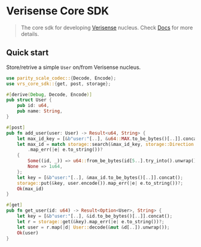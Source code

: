 # Verisense Core SDK

> The core sdk for developing [Verisense](https://verisense.network) nucleus. Check [Docs](https://docs.verisense.network) for more details.

## Quick start

Store/retrive a simple `User` on/from Verisense nucleus.

``` rust
use parity_scale_codec::{Decode, Encode};
use vrs_core_sdk::{get, post, storage};

#[derive(Debug, Decode, Encode)]
pub struct User {
    pub id: u64,
    pub name: String,
}

#[post]
pub fn add_user(user: User) -> Result<u64, String> {
    let max_id_key = [&b"user:"[..], &u64::MAX.to_be_bytes()[..]].concat();
    let max_id = match storage::search(&max_id_key, storage::Direction::Reverse)
        .map_err(|e| e.to_string())?
    {
        Some((id, _)) => u64::from_be_bytes(id[5..].try_into().unwrap()) + 1,
        None => 1u64,
    };
    let key = [&b"user:"[..], &max_id.to_be_bytes()[..]].concat();
    storage::put(&key, user.encode()).map_err(|e| e.to_string())?;
    Ok(max_id)
}

#[get]
pub fn get_user(id: u64) -> Result<Option<User>, String> {
    let key = [&b"user:"[..], &id.to_be_bytes()[..]].concat();
    let r = storage::get(&key).map_err(|e| e.to_string())?;
    let user = r.map(|d| User::decode(&mut &d[..]).unwrap());
    Ok(user)
}
```
